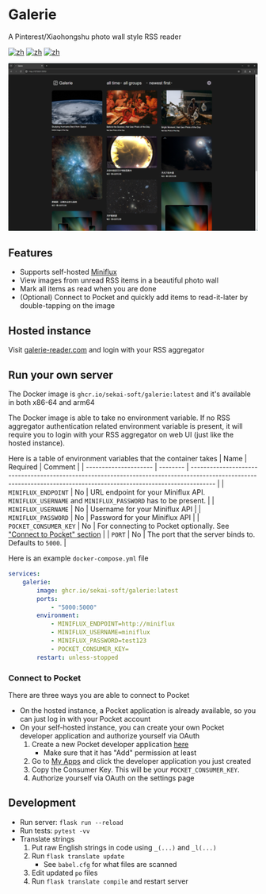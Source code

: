 # Galerie
A Pinterest/Xiaohongshu photo wall style RSS reader

[![zh](https://img.shields.io/badge/中文文档-red.svg)](https://github.com/sekai-soft/galerie/blob/master/README.zh.md)
[![zh](https://img.shields.io/badge/docker-amd64-orange)](https://github.com/sekai-soft/galerie/pkgs/container/galerie)
[![zh](https://img.shields.io/badge/docker-arm64-teal)](https://github.com/sekai-soft/galerie/pkgs/container/galerie)

<img src="./screenshot.png" alt="Screenshot of the application" width="768"/>

## Features
* Supports self-hosted [Miniflux](https://miniflux.app)
* View images from unread RSS items in a beautiful photo wall
* Mark all items as read when you are done
* (Optional) Connect to Pocket and quickly add items to read-it-later by double-tapping on the image

## Hosted instance
Visit [galerie-reader.com](https://galerie-reader.com) and login with your RSS aggregator

## Run your own server
The Docker image is `ghcr.io/sekai-soft/galerie:latest` and it's available in both x86-64 and arm64

The Docker image is able to take no environment variable. If no RSS aggregator authentication related environment variable is present, it will require you to login with your RSS aggregator on web UI (just like the hosted instance).

Here is a table of environment variables that the container takes
| Name                  | Required | Comment                                                                                                                                                              |
| --------------------- | -------- | -------------------------------------------------------------------------------------------------------------------------------------------------------------------- |
| `MINIFLUX_ENDPOINT`   | No       | URL endpoint for your Miniflux API. `MINIFLUX_USERNAME` and `MINIFLUX_PASSWORD` has to be present.                                                                   |
| `MINIFLUX_USERNAME`   | No       | Username for your Miniflux API                                                                                                                                       |
| `MINIFLUX_PASSWORD`   | No       | Password for your Miniflux API                                                                                                                                       |
| `POCKET_CONSUMER_KEY` | No       | For connecting to Pocket optionally. See ["Connect to Pocket" section](#connect-to-pocket)                                                                           |
| `PORT`                | No       | The port that the server binds to. Defaults to `5000`.                                                                                                               |

Here is an example `docker-compose.yml` file
```yml
services:
    galerie:
        image: ghcr.io/sekai-soft/galerie:latest
        ports:
            - "5000:5000"
        environment:
            - MINIFLUX_ENDPOINT=http://miniflux
            - MINIFLUX_USERNAME=miniflux
            - MINIFLUX_PASSWORD=test123
            - POCKET_CONSUMER_KEY=
        restart: unless-stopped
```

### Connect to Pocket
There are three ways you are able to connect to Pocket

* On the hosted instance, a Pocket application is already available, so you can just log in with your Pocket account
* On your self-hosted instance, you can create your own Pocket developer application and authorize yourself via OAuth
    1. Create a new Pocket developer application [here](https://getpocket.com/developer/apps/new)
        * Make sure that it has "Add" permission at least
    2. Go to [My Apps](https://getpocket.com/developer/apps/) and click the developer application you just created
    3. Copy the Consumer Key. This will be your `POCKET_CONSUMER_KEY`.
    4. Authorize yourself via OAuth on the settings page

## Development
* Run server: `flask run --reload`
* Run tests: `pytest -vv`
* Translate strings
    1. Put raw English strings in code using `_(...)` and `_l(...)`
    1. Run `flask translate update`
        * See `babel.cfg` for what files are scanned
    1. Edit updated `po` files
    1. Run `flask translate compile` and restart server
